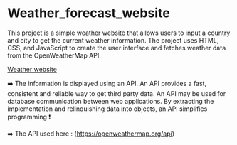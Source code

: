 # Weather_forecast_website
This project is a simple weather website that allows users to input a country and city to get the current weather information. The project uses HTML, CSS, and JavaScript to create the user interface and fetches weather data from the OpenWeatherMap API.
 

<a href="https://github.com/gaurav-gulia/Weather_website/">Weather website</a>


➡️ The information is displayed using an API. An API provides a fast, consistent and reliable way to get third party data. An API may be used for database communication between web applications. By extracting the implementation and relinquishing data into objects, an API simplifies programming ❗

➡️ The API used here : (https://openweathermap.org/api)
